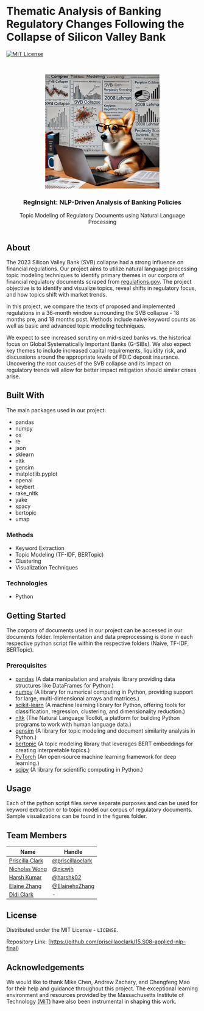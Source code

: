 # Thematic Analysis of Banking Regulatory Changes Following the Collapse of Silicon Valley Bank 

[![MIT License][license-shield]][license-url]


<br />
<p align="center">
  <a href="https://github.com/othneildrew/Best-README-Template">
    <img src="https://github.com/priscillaoclark/15.S08-applied-nlp-final/blob/main/figures/project_logo.jpg" alt="Logo" width="300" height="300">
  </a>

  <h3 align="center">RegInsight: NLP-Driven Analysis of Banking Policies</h3>

  <p align="center">
    Topic Modeling of Regulatory Documents using Natural Language Processing
    <br />
    <br />
  </p>
</p>



## About

The 2023 Silicon Valley Bank (SVB) collapse had a strong influence on financial regulations. Our project aims to utilize natural language processing topic modeling techniques to identify primary themes in our corpora of financial regulatory documents scraped from [regulations.gov](https://regulations.gov/). The project objective is to identify and visualize topics, reveal shifts in regulatory focus, and how topics shift with market trends. 

In this project, we compare the texts of proposed and implemented regulations in a 36-month window surrounding the SVB collapse - 18 months pre, and 18 months post. Methods include naive keyword counts as well as basic and advanced topic modeling techniques.  


We expect to see increased scrutiny on mid-sized banks vs. the historical focus on Global Systematically Important Banks (G-SIBs). We also expect key themes to include increased capital requirements, liquidity risk, and discussions around the appropriate levels of FDIC deposit insurance. Uncovering the root causes of the SVB collapse and its impact on regulatory trends will allow for better impact mitigation should similar crises arise. 

## Built With

The main packages used in our project:
* pandas
* numpy
* os
* re
* json
* sklearn
* nltk
* gensim
* matplotlib.pyplot
* openai
* keybert
* rake_nltk
* yake
* spacy
* bertopic
* umap

### Methods 
* Keyword Extraction 
* Topic Modeling (TF-IDF, BERTopic)
* Clustering 
* Visualization Techniques 


### Technologies 
* Python

## Getting Started

The corpora of documents used in our project can be accessed in our documents folder. Implementation and data preprocessing is done in each respective python script file within the respective folders (Naive, TF-IDF, BERTopic). 

### Prerequisites

- [pandas](https://pandas.pydata.org/) (A data manipulation and analysis library providing data structures like DataFrames for Python.)
- [numpy](https://numpy.org/) (A library for numerical computing in Python, providing support for large, multi-dimensional arrays and matrices.)
- [scikit-learn](https://scikit-learn.org/) (A machine learning library for Python, offering tools for classification, regression, clustering, and dimensionality reduction.)
- [nltk](https://www.nltk.org/) (The Natural Language Toolkit, a platform for building Python programs to work with human language data.)
- [gensim](https://radimrehurek.com/gensim/) (A library for topic modeling and document similarity analysis in Python.)
- [bertopic](https://github.com/MaartenGr/BERTopic) (A topic modeling library that leverages BERT embeddings for creating interpretable topics.)
- [PyTorch](https://pytorch.org/) (An open-source machine learning framework for deep learning.) 
- [scipy](https://scipy.org/) (A library for scientific computing in Python.)

## Usage

Each of the python script files serve separate purposes and can be used for keyword extraction or to topic model our corpus of regulatory documents. Sample visualizations can be found in the figures folder. 


## Team Members
|Name     |  Handle   | 
|---------|-----------------|
|[Priscilla Clark](https://priscillaoclark.github.io/)| [@priscillaoclark](https://github.com/priscillaoclark)      |
|[Nicholas Wong](https://www.linkedin.com/in/nicwjh/)| [@nicwjh](https://github.com/nicwjh)        |
|[Harsh Kumar](https://www.linkedin.com/in/harsh-kumar-mit/) |     [@harshk02](https://github.com/harshk02)   |
|[Elaine Zhang](https://www.linkedin.com/in/elainehanxuezhang/) |     [@ElainehxZhang](https://github.com/ElainehxZhang)    |
|[Didi Clark](https://priscillaoclark.github.io/img/IMG_3798.jpeg) | -	|

## License
Distributed under the MIT License - `LICENSE`. 

Repository  Link: [https://github.com/priscillaoclark/15.S08-applied-nlp-final)

## Acknowledgements
We would like to thank Mike Chen, Andrew Zachary, and Chengfeng Mao for their help and guidance throughout this project. The exceptional learning environment and resources provided by the Massachusetts Institute of Technology [(MIT)](https://github.com/mit) have also been instrumental in shaping this work. 

[license-shield]: https://img.shields.io/github/license/othneildrew/Best-README-Template.svg?style=for-the-badge
[license-url]: https://opensource.org/licenses/MIT

